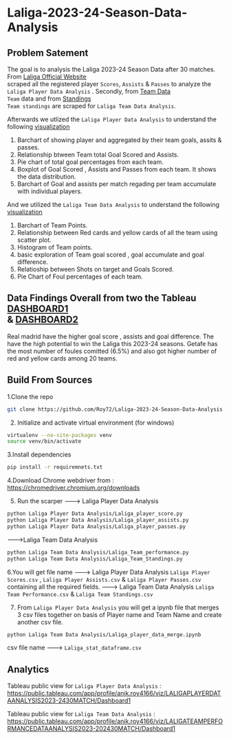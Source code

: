 # Laliga-2023-24-Season-Data-Analysis

## Problem Satement
The goal is to analysis the Laliga 2023-24 Season Data after 30 matches. From [Laliga Official Website](https://www.laliga.com/en-GB/stats/laliga-easports/scorers) <br/> scraped all the registered player `Scores`, `Assists` & `Passes`  to analyze the `Laliga Player Data Analysis` . Secondly, from [Team Data](https://www.laliga.com/en-GB/stats/laliga-easports/team)<br/>  `Team` data and from [Standings](https://www.laliga.com/en-GB/laliga-easports/standing)<br/> `Team standings` are scraped for `Laliga Team Data Analysis`.

Afterwards we utlized the `Laliga Player Data Analysis` to understand the following [visualization](https://public.tableau.com/app/profile/anik.roy4166/viz/LALIGAPLAYERDATAANALYSIS2023-2430MATCH/Dashboard1)<br/>
1. Barchart of showing  player and aggregated by their team goals, assits & passes.
2. Relationship btween Team  total Goal Scored and Assists. 
3. Pie chart of total goal percentages from each team.
4. Boxplot of Goal Scored , Assists and Passes from each team. It shows the data distribution.
5. Barchart of Goal and assists per match regading per team accumulate with individual players.

And we utilized the `Laliga Team Data Analysis` to understand the following [visualization](https://public.tableau.com/app/profile/anik.roy4166/viz/LALIGATEAMPERFORMANCEDATAANALYSIS2023-202430MATCH/Dashboard1)<br/> 
1. Barchart of Team Points.
2. Relationship between Red cards and yellow cards of all the team using scatter plot.
3. Histogram of Team points.
4. basic exploration of Team goal scored , goal accumulate and goal difference.
5. Relatioship between Shots on target and Goals Scored.
6. Pie Chart of Foul percentages of each team.
   
## Data Findings Overall from two the Tableau [DASHBOARD1](https://public.tableau.com/app/profile/anik.roy4166/viz/LALIGAPLAYERDATAANALYSIS2023-2430MATCH/Dashboard1)<br/> & [DASHBOARD2](https://public.tableau.com/app/profile/anik.roy4166/viz/LALIGATEAMPERFORMANCEDATAANALYSIS2023-202430MATCH/Dashboard1)<br/> 
Real madrid have the higher goal score , assists and goal difference. The have the high potential to win the Laliga this 2023-24 seasons. Getafe has the most number of foules comitted (6.5%) and also got higher number of red and yellow cards among 20 teams.

## Build From Sources

1.Clone the repo
```bash
git clone https://github.com/Roy72/Laliga-2023-24-Season-Data-Analysis.git
```
2. Initialize and activate virtual environment (for windows)
```bash
virtualenv --no-site-packages venv
source venv/bin/activate
```
3.Install dependencies
```bash
pip install -r requiremnets.txt
```
4.Download Chrome webdriver from : https://chromedriver.chromium.org/downloads

5. Run the scarper
 ---> Laliga Player Data Analysis
 ```bash
python Laliga Player Data Analysis/Laliga_player_score.py
python Laliga Player Data Analysis/Laliga_player_assists.py
python Laliga Player Data Analysis/Laliga_player_passes.py
```
--->Laliga Team Data Analysis
```bash
python Laliga Team Data Analysis/Laliga_Team_performance.py
python Laliga Team Data Analysis/Laliga_Team_Standings.py
```
6.You will get file name
---> Laliga Player Data Analysis
`Laliga Player Scores.csv` , `Laliga Player Assists.csv` & `Laliga Player Passes.csv` containing all the required fields.
---> Laliga Team Data Analysis
`Laliga Team Performance.csv` & `Laliga Team Standings.csv`

7. From `Laliga Player Data Analysis` you will get a ipynb file that merges 3 csv files together on basis of Player name and Team Name and create another csv file.
```bash
python Laliga Team Data Analysis/Laliga_player_data_merge.ipynb
```
csv file name ---> `Laliga_stat_dataframe.csv`

## Analytics

Tableau public view for `Laliga Player Data Analysis` : https://public.tableau.com/app/profile/anik.roy4166/viz/LALIGAPLAYERDATAANALYSIS2023-2430MATCH/Dashboard1

Tableau public view for `Laliga Team Data Analysis` :   https://public.tableau.com/app/profile/anik.roy4166/viz/LALIGATEAMPERFORMANCEDATAANALYSIS2023-202430MATCH/Dashboard1
